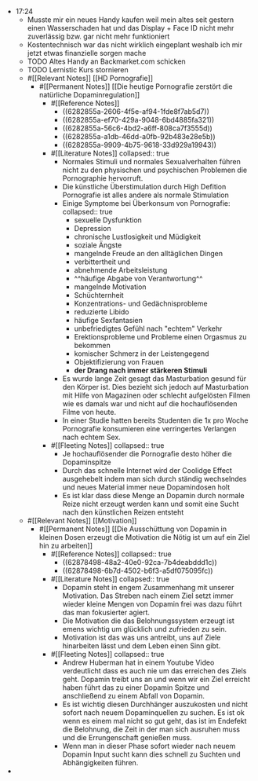 - 17:24
	- Musste mir ein neues Handy kaufen weil mein altes seit gestern einen Wasserschaden hat und das Display + Face ID nicht mehr zuverlässig bzw. gar nicht mehr funktioniert
	- Kostentechnisch war das nicht wirklich eingeplant weshalb ich mir jetzt etwas finanzielle sorgen mache
	- TODO Altes Handy an Backmarket.com schicken
	- TODO Lernistic Kurs stornieren
	- #[[Relevant Notes]] [[HD Pornografie]]
		- #[[Permanent Notes]] [[Die heutige Pornografie zerstört die natürliche Dopaminregulation]]
			- #[[Reference Notes]]
				- ((6282855a-2606-4f5e-af94-1fde8f7ab5d7))
				- ((6282855a-ef70-429a-9048-6bd4885fa321))
				- ((6282855a-56c6-4bd2-a6ff-808ca7f3555d))
				- ((6282855a-a1db-46dd-a0fb-92b483e28e5b))
				- ((6282855a-9909-4b75-9618-33d929a19943))
			- #[[Literature Notes]]
			  collapsed:: true
				- Normales Stimuli und normales Sexualverhalten führen nicht zu den physischen und psychischen Problemen die Pornographie hervorruft.
				- Die künstliche Überstimulation durch High Defition Pornografie ist alles andere als normale Stimulation
				- Einige Symptome bei Überkonsum von Pornografie:
				  collapsed:: true
					- sexuelle Dysfunktion
					- Depression
					- chronische Lustlosigkeit und Müdigkeit
					- soziale Ängste
					- mangelnde Freude an den alltäglichen Dingen
					- verbittertheit und
					- abnehmende Arbeitsleistung
					- ^^häufige Abgabe von Verantwortung^^
					- mangelnde Motivation
					- Schüchternheit
					- Konzentrations- und Gedächnisprobleme
					- reduzierte Libido
					- häufige Sexfantasien
					- unbefriedigtes Gefühl nach "echtem" Verkehr
					- Erektionsprobleme und Probleme einen Orgasmus zu bekommen
					- komischer Schmerz in der Leistengegend
					- Objektifizierung von Frauen
					- **der Drang nach immer stärkeren Stimuli**
				- Es wurde lange Zeit gesagt das Masturbation gesund für den Körper ist. Dies bezieht sich jedoch auf Masturbation mit Hilfe von Magazinen oder schlecht aufgelösten Filmen wie es damals war und nicht auf die hochauflösenden Filme von heute.
				- In einer Studie hatten bereits Studenten die 1x pro Woche Pornografie konsumieren eine verringertes Verlangen nach echtem Sex.
			- #[[Fleeting Notes]]
			  collapsed:: true
				- Je hochauflösender die Pornografie desto höher die Dopaminspitze
				- Durch das schnelle Internet wird der Coolidge Effect ausgehebelt indem man sich durch ständig wechselndes und neues Material immer neue Dopamindosen holt
				- Es ist klar dass diese Menge an Dopamin durch normale Reize nicht erzeugt werden kann und somit eine Sucht nach den künstlichen Reizen entsteht
	- #[[Relevant Notes]] [[Motivation]]
		- #[[Permanent Notes]] [[Die Ausschüttung von Dopamin in kleinen Dosen erzeugt die Motivation die Nötig ist um auf ein Ziel hin zu arbeiten]]
			- #[[Reference Notes]]
			  collapsed:: true
				- ((62878498-48a2-40e0-92ca-7b4deabddd1c))
				- ((62878498-6b7d-4502-b6f3-a5df075095fc))
			- #[[Literature Notes]]
			  collapsed:: true
				- Dopamin steht in engem Zusammenhang mit unserer Motivation. Das Streben nach einem Ziel setzt immer wieder kleine Mengen von Dopamin frei was dazu führt das man fokusierter agiert.
				- Die Motivation die das Belohnungssystem erzeugt ist emens wichtig um glücklich und zufrieden zu sein.
				- Motivation ist das was uns antreibt, uns auf Ziele hinarbeiten lässt und dem Leben einen Sinn gibt.
			- #[[Fleeting Notes]]
			  collapsed:: true
				- Andrew Huberman hat in einem Youtube Video verdeutlicht dass es auch nie um das erreichen des Ziels geht. Dopamin treibt uns an und wenn wir ein Ziel erreicht haben führt das zu einer Dopamin Spitze und anschließend zu einem Abfall von Dopamin.
				- Es ist wichtig diesen Durchhänger auszukosten und nicht sofort nach neuem Dopaminquellen zu suchen. Es ist ok wenn es einem mal nicht so gut geht, das ist im Endefekt die Belohnung, die Zeit in der man sich ausruhen muss und die Errungenschaft genießen muss.
				- Wenn man in dieser Phase sofort wieder nach neuem Dopamin Input sucht kann dies schnell zu Suchten und Abhängigkeiten führen.
-